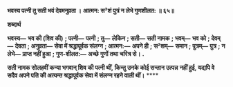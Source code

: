 **भवस्य पत्नी तु सती भवं देवमनुव्रता ।** **आत्मन: स²शं पुत्रं न लेभे गुणशीलत: ॥ ६५॥** 

**शब्दार्थ** 

**भवस्य—** **भव की (शिव की)** **; पत्नी—** **पत्नी** **; तु—** **लेकिन** **; सती—** **सती नामक** **; भवम्—** **भव को** **; देवम्—** **देवता** **; अनुव्रता—** **सेवा में श्रद्धापूर्वक संलग्न** **; आत्मन:—** **अपने ही** **; स²शम्—** **समान** **; पुत्रम्—** **पुत्र** **; न लेभे—** **प्राप्त नहीं हुआ** **; गुण-शीलत:—** **अच्छे गुणों तथा चरित्र से।** **.** 

**सती नामक सोलहवीं कन्या भगवान् शिव की पत्नी थीं, किन्तु उनके कोई सन्तान उत्पन्न** **नहीं हुई, यद्यपि वे सदैव अपने पति की अत्यन्त श्रद्धापूर्वक सेवा में संलग्न रहने वाली थीं।** **** 